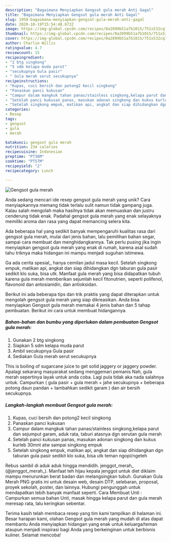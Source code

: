 ```yaml
---
description: "Bagaimana Menyiapkan Gengsot gula merah Anti Gagal"
title: "Bagaimana Menyiapkan Gengsot gula merah Anti Gagal"
slug: 1950-bagaimana-menyiapkan-gengsot-gula-merah-anti-gagal
date: 2020-10-19T15:54:48.672Z
image: https://img-global.cpcdn.com/recipes/0a2899b51a7b1015/751x532cq70/gengsot-gula-merah-foto-resep-utama.jpg
thumbnail: https://img-global.cpcdn.com/recipes/0a2899b51a7b1015/751x532cq70/gengsot-gula-merah-foto-resep-utama.jpg
cover: https://img-global.cpcdn.com/recipes/0a2899b51a7b1015/751x532cq70/gengsot-gula-merah-foto-resep-utama.jpg
author: Charlie Willis
ratingvalue: 4.7
reviewcount: 15
recipeingredient:
- "2 btg singkong"
- "5 sdm kelapa muda parut"
- "secukupnya Gula pasir"
- " Gula merah serut secukupnya"
recipeinstructions:
- "Kupas, cuci bersih dan potong2 kecil singkong"
- "Panaskan panci kukusan"
- "Campur dalam mangkuk tahan panas/stainless singkong,kelapa parut dan sejumput garam, aduk rata, taburi atasnya dgn serutan gula merah"
- "Setelah panci kukusan panas, masukan adonan singkong dan kukus kurleb 30mnt atw sampai singkong empuk"
- "Setelah singkong empuk, matikan api, angkat dan siap dihidangkan dgn taburan gula pasir sedikit klo suka, bisa utk teman ngopi/ngeteh"
categories:
- Resep
tags:
- gengsot
- gula
- merah

katakunci: gengsot gula merah 
nutrition: 234 calories
recipecuisine: Indonesian
preptime: "PT36M"
cooktime: "PT57M"
recipeyield: "2"
recipecategory: Lunch

---
```



![Gengsot gula merah](https://img-global.cpcdn.com/recipes/0a2899b51a7b1015/751x532cq70/gengsot-gula-merah-foto-resep-utama.jpg)

Anda sedang mencari ide resep gengsot gula merah yang unik? Cara menyiapkannya memang tidak terlalu sulit namun tidak gampang juga. Kalau salah mengolah maka hasilnya tidak akan memuaskan dan justru cenderung tidak enak. Padahal gengsot gula merah yang enak selayaknya memiliki aroma dan rasa yang dapat memancing selera kita.

Ada beberapa hal yang sedikit banyak mempengaruhi kualitas rasa dari gengsot gula merah, mulai dari jenis bahan, lalu pemilihan bahan segar, sampai cara membuat dan menghidangkannya. Tak perlu pusing jika ingin menyiapkan gengsot gula merah yang enak di rumah, karena asal sudah tahu triknya maka hidangan ini mampu menjadi suguhan istimewa.

Ga ada cerita spesial,, hanya cemilan jadul masa kecil. Setelah singkong empuk, matikan api, angkat dan siap dihidangkan dgn taburan gula pasir sedikit klo suka, bisa utk. Manfaat gula merah yang bisa didapatkan tubuh karena gula merah memberikan sejumlah kecil fitonutrien, seperti polifenol, flavonoid dan antosianidin, dan antioksidan.


Berikut ini ada beberapa tips dan trik praktis yang dapat diterapkan untuk mengolah gengsot gula merah yang siap dikreasikan. Anda bisa menyiapkan Gengsot gula merah memakai 4 jenis bahan dan 5 tahap pembuatan. Berikut ini cara untuk membuat hidangannya.

<!--inarticleads1-->

##### Bahan-bahan dan bumbu yang diperlukan dalam pembuatan Gengsot gula merah:

1. Gunakan 2 btg singkong
1. Siapkan 5 sdm kelapa muda parut
1. Ambil secukupnya Gula pasir
1. Sediakan  Gula merah serut secukupnya


This is boiling of sugarcane juice to get solid jaggery or jaggery powder. Apalagi sekarang masyarakat sedang menggemari pemanis Nah, gula merah sepertinya layak untuk anda coba. Lagi pula tidak aka nada salahnya untuk. Campurkan ( gula pasir + gula merah + jahe secukupnya + beberapa potong daun pandan + tambahkan sedikit garam ) dan air bersih secukupnya. 

<!--inarticleads2-->

##### Langkah-langkah membuat Gengsot gula merah:

1. Kupas, cuci bersih dan potong2 kecil singkong
1. Panaskan panci kukusan
1. Campur dalam mangkuk tahan panas/stainless singkong,kelapa parut dan sejumput garam, aduk rata, taburi atasnya dgn serutan gula merah
1. Setelah panci kukusan panas, masukan adonan singkong dan kukus kurleb 30mnt atw sampai singkong empuk
1. Setelah singkong empuk, matikan api, angkat dan siap dihidangkan dgn taburan gula pasir sedikit klo suka, bisa utk teman ngopi/ngeteh


Rebus sambil di aduk aduk hingga mendidih. jenggot_merah_ (@jenggot_merah_). Manfaat teh hijau kepala jenggot untuk diet diklaim mampu menurunkan berat badan dan melangsingkan tubuh. Gunakan Gula Merah PNG gratis ini untuk desain web, desain DTP, selebaran, proposal, proyek sekolah, poster, dan lainnya. Hubungi pengunggah untuk mendapatkan lebih banyak manfaat seperti. Cara Membuat Unti : Campurkan semua bahan Unti, masak hingga kelapa parut dan gula merah meresap rata, lalu keringkan sebentar. 

Terima kasih telah membaca resep yang tim kami tampilkan di halaman ini. Besar harapan kami, olahan Gengsot gula merah yang mudah di atas dapat membantu Anda menyiapkan hidangan yang enak untuk keluarga/teman ataupun menjadi inspirasi bagi Anda yang berkeinginan untuk berbisnis kuliner. Selamat mencoba!
